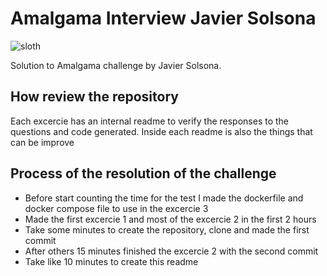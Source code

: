 # Amalgama Interview Javier Solsona

![sloth](https://media.giphy.com/media/7c8zUY2t0dsEcxu5on/giphy.gif)

Solution to Amalgama challenge by Javier Solsona.

## How review the repository

Each excercie has an internal readme to verify the responses to the questions and code generated. Inside each readme is also the things that can be improve

## Process of the resolution of the challenge

- Before start counting the time for the test I made the dockerfile and docker compose file to use in the excercie 3
- Made the first excercie 1 and most of the excercie 2 in the first 2 hours
- Take some minutes to create the repository, clone and made the first commit
- After others 15 minutes finished the excercie 2 with the second commit
- Take like 10 minutes to create this readme 

